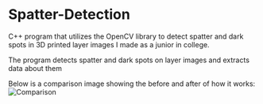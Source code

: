 # Spatter-Detection
C++ program that utilizes the OpenCV library to detect spatter and dark spots in 3D printed layer images I made as a junior in college.

The program detects spatter and dark spots on layer images and extracts data about them

Below is a comparison image showing the before and after of how it works:
![Comparison](https://user-images.githubusercontent.com/98552891/182986436-77c2ce68-3acc-404e-a6ee-0caf5f2901c8.png)
